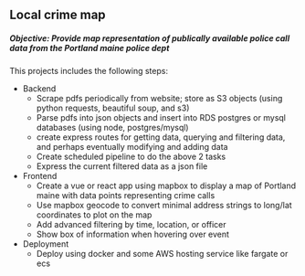 ## Local crime map

##### Objective: Provide map representation of publically available police call data from the Portland maine police dept


This projects includes the following steps:

- Backend
    - Scrape pdfs periodically from website; store as S3 objects (using python requests, beautiful soup, and s3)
    - Parse pdfs into json objects and insert into RDS postgres or mysql databases (using node, postgres/mysql)
    - create express routes for getting data, querying and filtering data, and perhaps eventually modifying and adding data
    - Create scheduled pipeline to do the above 2 tasks
    - Express the current filtered data as a json file
- Frontend
    - Create a vue or react app using mapbox to display a map of Portland maine with data points representing crime calls 
    - Use mapbox geocode to convert minimal address strings to long/lat coordinates to plot on the map
    - Add advanced filtering by time, location, or officer
    - Show box of information when hovering over event
- Deployment
    - Deploy using docker and some AWS hosting service like fargate or ecs
